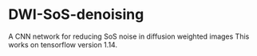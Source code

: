 # DWI-SoS-denoising
A CNN network for reducing SoS noise in diffusion weighted images
This works on tensorflow version 1.14.
